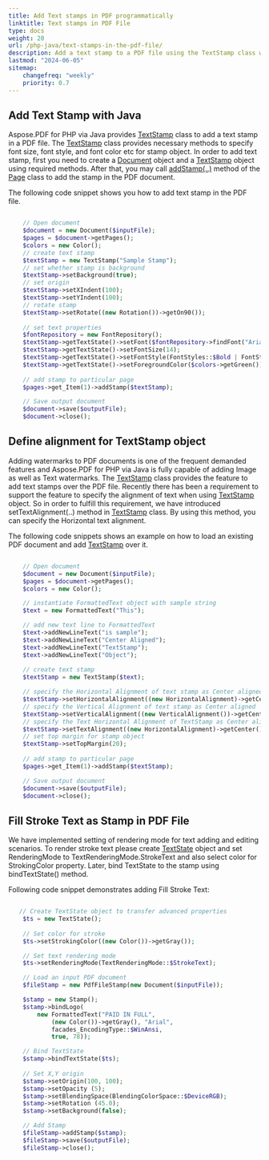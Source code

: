 ```yaml
---
title: Add Text stamps in PDF programmatically
linktitle: Text stamps in PDF File
type: docs
weight: 20
url: /php-java/text-stamps-in-the-pdf-file/
description: Add a text stamp to a PDF file using the TextStamp class with PHP.
lastmod: "2024-06-05"
sitemap:
    changefreq: "weekly"
    priority: 0.7
---
```


## Add Text Stamp with Java

Aspose.PDF for PHP via Java provides [TextStamp](https://reference.aspose.com/pdf/java/com.aspose.pdf/TextStamp) class to add a text stamp in a PDF file. The [TextStamp](https://reference.aspose.com/pdf/java/com.aspose.pdf/TextStamp) class provides necessary methods to specify font size, font style, and font color etc for stamp object. In order to add text stamp, first you need to create a [Document](https://reference.aspose.com/pdf/java/com.aspose.pdf/Document) object and a [TextStamp](https://reference.aspose.com/pdf/java/com.aspose.pdf/TextStamp) object using required methods. After that, you may call [addStamp(..)](https://reference.aspose.com/pdf/java/com.aspose.pdf/Page#addStamp-com.aspose.pdf.Stamp-) method of the [Page](https://reference.aspose.com/pdf/java/com.aspose.pdf/Page) class to add the stamp in the PDF document.

The following code snippet shows you how to add text stamp in the PDF file.

```php

    // Open document
    $document = new Document($inputFile);        
    $pages = $document->getPages();
    $colors = new Color();
    // create text stamp
    $textStamp = new TextStamp("Sample Stamp");
    // set whether stamp is background
    $textStamp->setBackground(true);
    // set origin
    $textStamp->setXIndent(100);
    $textStamp->setYIndent(100);
    // rotate stamp
    $textStamp->setRotate((new Rotation())->getOn90());
    
    // set text properties
    $fontRepository = new FontRepository();
    $textStamp->getTextState()->setFont($fontRepository->findFont("Arial"));
    $textStamp->getTextState()->setFontSize(14);
    $textStamp->getTextState()->setFontStyle(FontStyles::$Bold | FontStyles::$Italic);
    $textStamp->getTextState()->setForegroundColor($colors->getGreen());
    
    // add stamp to particular page
    $pages->get_Item(1)->addStamp($textStamp);

    // Save output document
    $document->save($outputFile);
    $document->close();
```

## Define alignment for TextStamp object

Adding watermarks to PDF documents is one of the frequent demanded features and Aspose.PDF for PHP via Java is fully capable of adding Image as well as Text watermarks. The [TextStamp](https://reference.aspose.com/pdf/java/com.aspose.pdf/TextStamp) class provides the feature to add text stamps over the PDF file. Recently there has been a requirement to support the feature to specify the alignment of text when using [TextStamp](https://reference.aspose.com/pdf/java/com.aspose.pdf/TextStamp) object. So in order to fulfill this requirement, we have introduced setTextAlignment(..) method in [TextStamp](https://reference.aspose.com/pdf/java/com.aspose.pdf/TextStamp) class. By using this method, you can specify the Horizontal text alignment.

The following code snippets shows an example on how to load an existing PDF document and add [TextStamp](https://reference.aspose.com/pdf/java/com.aspose.pdf/TextStamp) over it.

```php

    // Open document
    $document = new Document($inputFile);        
    $pages = $document->getPages();
    $colors = new Color();

    // instantiate FormattedText object with sample string
    $text = new FormattedText("This");

    // add new text line to FormattedText
    $text->addNewLineText("is sample");
    $text->addNewLineText("Center Aligned");
    $text->addNewLineText("TextStamp");
    $text->addNewLineText("Object");
    
    // create text stamp
    $textStamp = new TextStamp($text);

    // specify the Horizontal Alignment of text stamp as Center aligned
    $textStamp->setHorizontalAlignment((new HorizontalAlignment)->getCenter());
    // specify the Vertical Alignment of text stamp as Center aligned
    $textStamp->setVerticalAlignment((new VerticalAlignment())->getCenter);
    // specify the Text Horizontal Alignment of TextStamp as Center aligned
    $textStamp->setTextAlignment((new HorizontalAlignment)->getCenter());
    // set top margin for stamp object
    $textStamp->setTopMargin(20);
    
    // add stamp to particular page
    $pages->get_Item(1)->addStamp($textStamp);

    // Save output document
    $document->save($outputFile);
    $document->close();  
```

## Fill Stroke Text as Stamp in PDF File

We have implemented setting of rendering mode for text adding and editing scenarios. To render stroke text please create [TextState](https://reference.aspose.com/pdf/java/com.aspose.pdf/TextState) object and set RenderingMode to TextRenderingMode.StrokeText and also select color for StrokingColor property. Later, bind TextState to the stamp using bindTextState() method.

Following code snippet demonstrates adding Fill Stroke Text:

```php

   // Create TextState object to transfer advanced properties
    $ts = new TextState();
        
    // Set color for stroke
    $ts->setStrokingColor((new Color())->getGray());

    // Set text rendering mode
    $ts->setRenderingMode(TextRenderingMode::$StrokeText);

    // Load an input PDF document
    $fileStamp = new PdfFileStamp(new Document($inputFile));

    $stamp = new Stamp();
    $stamp->bindLogo(
        new FormattedText("PAID IN FULL",
            (new Color())->getGray(), "Arial",
            facades_EncodingType::$WinAnsi,
            true, 78));

    // Bind TextState
    $stamp->bindTextState($ts);
    
    // Set X,Y origin
    $stamp->setOrigin(100, 100);
    $stamp->setOpacity (5);
    $stamp->setBlendingSpace(BlendingColorSpace::$DeviceRGB);
    $stamp->setRotation (45.0);
    $stamp->setBackground(false);

    // Add Stamp
    $fileStamp->addStamp($stamp);
    $fileStamp->save($outputFile);
    $fileStamp->close();
```
